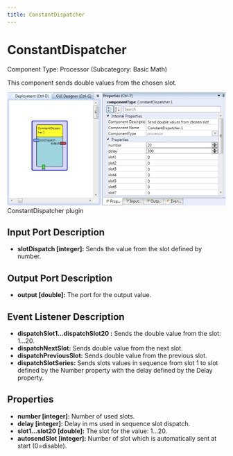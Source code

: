 ```yaml
---
title: ConstantDispatcher
---
```


# ConstantDispatcher

Component Type: Processor (Subcategory: Basic Math)

This component sends double values from the chosen slot.

![Screenshot: ConstantDispatcher plugin](./img/ConstantDispatcher.jpg "Screenshot: ConstantDispatcher plugin")  
ConstantDispatcher plugin

## Input Port Description

- **slotDispatch \[integer\]:** Sends the value from the slot defined by number.

## Output Port Description

- **output \[double\]:** The port for the output value.

## Event Listener Description

- **dispatchSlot1...dispatchSlot20 :** Sends the double value from the slot: 1...20.
- **dispatchNextSlot:** Sends double value from the next slot.
- **dispatchPreviousSlot:** Sends double value from the previous slot.
- **dispatchSlotSeries:** Sends slots values in sequence from slot 1 to slot defined by the Number property with the delay defined by the Delay property.

## Properties

- **number \[integer\]:** Number of used slots.
- **delay \[integer\]:** Delay in ms used in sequence slot dispatch.
- **slot1...slot20 \[double\]:** The slot for the value: 1...20.
- **autosendSlot \[integer\]:** Number of slot which is automatically sent at start (0=disable).
